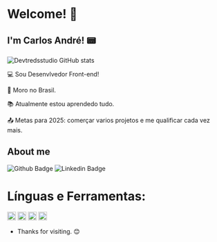  # Welcome! 👋

 ## I'm Carlos André! 📟


![Devtredsstudio GitHub stats](https://github-readme-stats.vercel.app/api?username=devtredsstudio&theme=dark&show_icons=true)
<br>

:computer: Sou Desenvlvedor Front-end!

:house_with_garden: Moro no Brasil.

:books: Atualmente estou aprendedo tudo.

:outbox_tray: Metas para 2025: comerçar varios projetos e me qualificar cada vez mais.

 

## About me

![Github Badge](https://img.shields.io/badge/-Github-000?style=flat-square&logo=Github&logoColor=white&link=https://github.com/devtredsstudio)
![Linkedin Badge](https://img.shields.io/badge/-LinkedIn-blue?style=flat-square&logo=Linkedin&logoColor=white&link=https://www.linkedin.com/in/carlostreds/)

# Línguas e Ferramentas:

<code><img height="20" src= "https://img.shields.io/badge/HTML5-E34F26?style=for-the-badge&logo=html5&logoColor=white"></code>
<code><img height="20" src= "https://img.shields.io/badge/CSS3-1572B6?style=for-the-badge&logo=css3&logoColor=white"></code>
<code><img height="20" src= "https://img.shields.io/badge/JavaScript-323330?style=for-the-badge&logo=javascript&logoColor=F7DF1E"></code>
<code><img height="20" src= "https://img.shields.io/badge/PHP-777BB4?style=for-the-badge&logo=php&logoColor=white"></code>


- Thanks for visiting. :blush:




